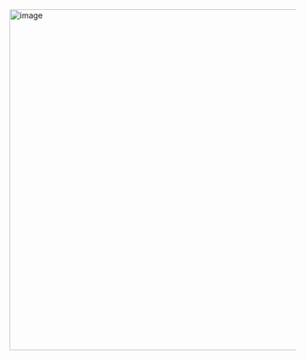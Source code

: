 <img width="600" alt="image" src="https://github.com/user-attachments/assets/66376949-012f-4d97-ad4c-a420cad25e3d" />
